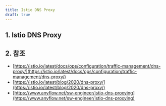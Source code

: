 ```yaml
---
title: Istio DNS Proxy
draft: true
---
```


## 1. Istio DNS Proxy

## 2. 참조

* [https://istio.io/latest/docs/ops/configuration/traffic-management/dns-proxy/](https://istio.io/latest/docs/ops/configuration/traffic-management/dns-proxy/)
* [https://istio.io/latest/blog/2020/dns-proxy/](https://istio.io/latest/blog/2020/dns-proxy/)
* [https://www.anyflow.net/sw-engineer/istio-dns-proxying](https://www.anyflow.net/sw-engineer/istio-dns-proxying)
